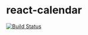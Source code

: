# react-calendar

[![Build Status](https://travis-ci.org/tomkp/react-calendar.png)](https://travis-ci.org/tomkp/react-calendar)
